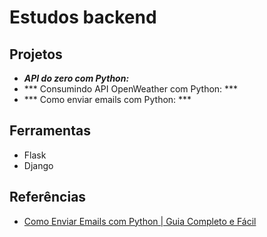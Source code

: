 # Estudos backend

## Projetos
- ***API do zero com Python:***
- *** Consumindo API OpenWeather com Python: ***
- *** Como enviar emails com Python: ***

## Ferramentas
- Flask
- Django

## Referências
- [Como Enviar Emails com Python | Guia Completo e Fácil](https://youtu.be/VKrTYtPrupQ?si=8wOpVzcMgjtgecrb)

